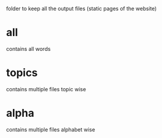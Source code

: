 folder to keep all the output files (static pages of the website)

# all

contains all words

# topics

contains multiple files topic wise

# alpha

contains multiple files alphabet wise
